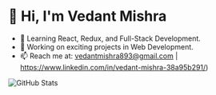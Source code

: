 # 👋 Hi, I'm Vedant Mishra

- 🌱 Learning React, Redux, and Full-Stack Development.
- 💼 Working on exciting projects in Web Development.
- 📫 Reach me at: vedantmishra893@gmail.com | https://www.linkedin.com/in/vedant-mishra-38a95b291/)

![GitHub Stats](https://github-readme-stats.vercel.app/api?username=VedantMishra&show_icons=true&theme=radical)
